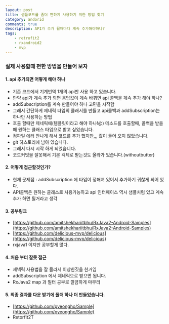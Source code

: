 ```yaml
---
layout: post
title: 샘플코드를 좀더 편하게 사용하기 위한 방법 찾기
category: andorid
comments: true
description: API가 추가 될때마다 계속 추가해야하나?
tags:
    - retrofit2
    - rxandroid2
    - mvp
---
```


### 실제 사용할때 편한 방법을 만들어 보자

#### 1. api 추가되면 어떻게 해야 하나
 - 기존 코드에서 기계번역 1개의 api만 사용 하고 있습니다.
 - 만약 api가 계속 추가 되면 응답값이 계속 바뀌면 api 콜백을 계속 추가 해야 하나?
 - addSubscription를 계속 만들어야 하나 고민을 시작함 
 - 그래서 간단하게 제네릭 타입의 클래서를 만들고 api콜백과 addSubscription는 하나만 사용하는 방법
 - 호출 할때만 제네릭에(템플릿이라고 해야 하나!@) 메소드를 호출할때, 콜백을 받을때 원하는 클래스 타입으로 받고 싶었습니다.
 - 컴파일 에러 안나게 해서 코드를 추가 했지만,,, 값이 들어 오지 않았습니다.
 - git 히스토리에 남아 있습니다. 
 - 그래서 다시 시작 하게 되었습니다.
 - 코드커밋을 잘못해서 기본 객체로 받는것도 올라가 있습니다.(withoutbutter) 

#### 2. 어떻게 접근할것인가?
 - 현재 문제점 : addSubscription 에 타입이 정해져 있어서 추가하기 귀찮게 되어 있다.
 - API콜백은 원하는 클래스로 사용가능하고 api 인터페이스 역시 샘플처럼 있고 계속 추가 하면 될거라고 생각
 
#### 3. 공부링크
 - [https://github.com/amitshekhariitbhu/RxJava2-Android-Samples](https://github.com/amitshekhariitbhu/RxJava2-Android-Samples)
 - [https://github.com/delicious-mvp/delicious](https://github.com/delicious-mvp/delicious)
  - rxjava1 이지만 공부할게 많다.

#### 4. 처음 부터 잘못 접근
 - 제넥릭 사용법을 잘 몰라서 이상한짓을 한거임
 - addSubscription 에서 제네릭으로 받으면 됩니다. 
 - RxJava2 map 과 필터 공부로 깔끔하게 마무리 

#### 5. 최종 결과를 다운 받기에 폴더 하나 더 만들었습니다.
 -  [https://github.com/pyeongho/Sample](https://github.com/pyeongho/Sample)
 - Retorfit2T